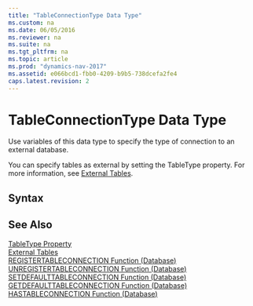 ```yaml
---
title: "TableConnectionType Data Type"
ms.custom: na
ms.date: 06/05/2016
ms.reviewer: na
ms.suite: na
ms.tgt_pltfrm: na
ms.topic: article
ms.prod: "dynamics-nav-2017"
ms.assetid: e066bcd1-fbb0-4209-b9b5-738dcefa2fe4
caps.latest.revision: 2
---
```

# TableConnectionType Data Type
Use variables of this data type to specify the type of connection to an external database.  
  
 You can specify tables as external by setting the TableType property. For more information, see [External Tables](External-Tables.md).  
  
## Syntax  
  
## See Also  
 [TableType Property](TableType-Property.md)   
 [External Tables](External-Tables.md)   
 [REGISTERTABLECONNECTION Function \(Database\)](REGISTERTABLECONNECTION-Function--Database-.md)   
 [UNREGISTERTABLECONNECTION Function \(Database\)](UNREGISTERTABLECONNECTION-Function--Database-.md)   
 [SETDEFAULTTABLECONNECTION Function \(Database\)](SETDEFAULTTABLECONNECTION-Function--Database-.md)   
 [GETDEFAULTTABLECONNECTION Function \(Database\)](GETDEFAULTTABLECONNECTION-Function--Database-.md)   
 [HASTABLECONNECTION Function \(Database\)](HASTABLECONNECTION-Function--Database-.md)